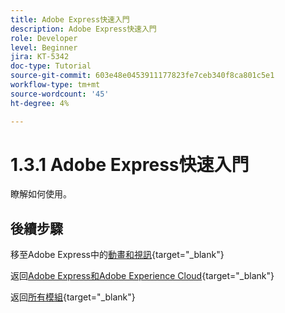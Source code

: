 ```yaml
---
title: Adobe Express快速入門
description: Adobe Express快速入門
role: Developer
level: Beginner
jira: KT-5342
doc-type: Tutorial
source-git-commit: 603e48e0453911177823fe7ceb340f8ca801c5e1
workflow-type: tm+mt
source-wordcount: '45'
ht-degree: 4%

---
```


# 1.3.1 Adobe Express快速入門

瞭解如何使用。


## 後續步驟

移至Adobe Express中的[動畫和視訊](./ex2.md){target="_blank"}

返回[Adobe Express和Adobe Experience Cloud](./express.md){target="_blank"}

返回[所有模組](./../../../overview.md){target="_blank"}
